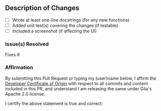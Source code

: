 <!--- Make sure to read the Contributing Guidelines:   --->
<!--- and follow PEP 8 and PEP 257.                    --->

## Description of Changes

* [ ] Wrote at least one-line docstrings (for any new functions)
* [ ] Added unit test(s) covering the changes (if testable)
* [ ] Included a screenshot (if affecting the UI)

<!--- Explain what you've done and why --->




### Issue(s) Resolved

<!--- List the issue(s) below, in the form "Fixes #1234"; one per line --->

Fixes #


### Affirmation

By submitting this Pull Request or typing my (user)name below,
I affirm the [Developer Certificate of Origin](https://developercertificate.org)
with respect to all commits and content included in this PR,
and understand I am releasing the same under Glia's Apache 2.0 license.

<!--- TYPE YOUR USER/NAME AFTER THE FOLLOWING: --->
I certify the above statement is true and correct:

<!--- Thanks for your help making Glia better for everyone! --->

